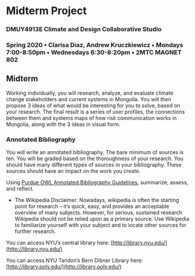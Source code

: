 # Midterm Project

### DMUY4913E Climate and Design Collaborative Studio

### Spring 2020 • Clarisa Diaz, Andrew Kruczkiewicz • Mondays 7:00-8:50pm • Wednesdays 6:30-8:20pm • 2MTC MAGNET 802

## Midterm

Working individually, you will research, analyze, and evaluate climate change stakeholders and current systems in Mongolia. You will then propose 3 ideas of what would be interesting for you to solve, based on your research. The final result is a series of user profiles, the connections between them and systems maps of how risk communication works in Mongolia, along with the 3 ideas in visual form.


### Annotated Bibliography

You will write an annotated bibliography. The bare minimum of sources is ten. You will be graded based on the thoroughness of your research.  You should have many different types of sources in your bibliography.  These sources should have an impact on the work you create.

Using [Purdue OWL Annotated Bibliography Guidelines](https://owl.english.purdue.edu/owl/resource/614/01/), summarize, assess, and reflect.

* The Wikipedia Disclaimer: Nowadays, wikipedia is often the starting point for research – it’s quick, easy, and provides an acceptable overview of many subjects. However, for serious, sustained research Wikipedia should not be relied upon as a primary source. Use Wikipedia to familiarize yourself with your subject and to locate other sources for further research.

You can access NYU’s central library here: [http://library.nyu.edu/](http://library.nyu.edu/)

You can access NYU Tandon’s Bern Dibner Library here: [http://library.poly.edu/](http://library.poly.edu/)